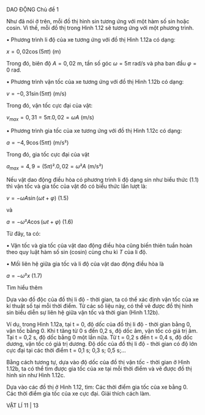 DAO ĐỘNG Chủ đề 1

Như đã nói ở trên, mỗi đồ thị hình sin tương ứng với một hàm số sin hoặc cosin. Vì thế, mỗi đồ thị trong Hình 1.12 sẽ tương ứng với một phương trình.

• Phương trình li độ của xe tương ứng với đồ thị Hình 1.12a có dạng:

$x = 0,02\cos(5\pi t)$ (m)

Trong đó, biên độ $A = 0,02$ m, tần số góc $\omega = 5\pi$ rad/s và pha ban đầu $\varphi = 0$ rad.

• Phương trình vận tốc của xe tương ứng với đồ thị Hình 1.12b có dạng:

$v = -0,31\sin(5\pi t)$ (m/s)

Trong đó, vận tốc cực đại của vật:

$v_{max} = 0,31 = 5\pi.0,02 = \omega A$ (m/s)

• Phương trình gia tốc của xe tương ứng với đồ thị Hình 1.12c có dạng:

$a = -4,9\cos(5\pi t)$ (m/s²)

Trong đó, gia tốc cực đại của vật

$a_{max} = 4,9 = (5\pi)².0,02 = \omega²A$ (m/s²)

Nếu vật dao động điều hòa có phương trình li độ dạng sin như biểu thức (1.1) thì vận tốc và gia tốc của vật đó có biểu thức lần lượt là:

$v = -\omega A\sin(\omega t+\varphi)$ (1.5)

và

$a = -\omega²A\cos(\omega t+\varphi)$ (1.6)

Từ đây, ta có:

• Vận tốc và gia tốc của vật dao động điều hòa cũng biến thiên tuần hoàn theo quy luật hàm số sin (cosin) cùng chu kì $T$ của li độ.

• Mối liên hệ giữa gia tốc và li độ của vật dao động điều hòa là

$a = -\omega²x$ (1.7)

Tìm hiểu thêm

Dựa vào đồ độc của đồ thị li độ - thời gian, ta có thể xác định vận tốc của xe kí thuật số tại mỗi thời điểm. Từ các số liệu này, có thể vẽ được đồ thị hình sin biểu diễn sự liên hệ giữa vận tốc và thời gian (Hình 1.12b).

Ví dụ, trong Hình 1.12a, tại t = 0, độ dốc của đồ thị li độ - thời gian bằng 0, vận tốc bằng 0. Khi t tăng từ 0 s đến 0,2 s, độ dốc âm, vận tốc có giá trị âm. Tại t = 0,2 s, độ dốc bằng 0 một lần nữa. Từ t = 0,2 s đến t = 0,4 s, độ dốc dương, vận tốc có giá trị dương. Độ dốc của đồ thị li độ - thời gian có độ lớn cực đại tại các thời điểm t = 0,1 s; 0,3 s; 0,5 s;...

Bằng cách tương tự, dựa vào độ dốc của đồ thị vận tốc - thời gian ở Hình 1.12b, ta có thể tìm được gia tốc của xe tại mỗi thời điểm và vẽ được đồ thị hình sin như Hình 1.12c.

Dựa vào các đồ thị ở Hình 1.12, tìm:
Các thời điểm gia tốc của xe bằng 0.
Các thời điểm gia tốc của xe cực đại.
Giải thích cách làm.

VẬT LÍ 11 | 13